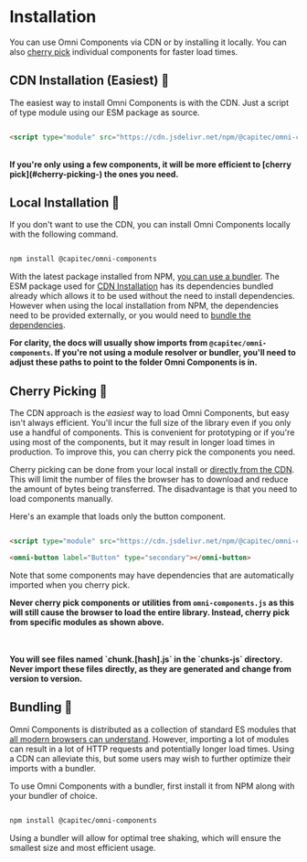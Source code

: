 <script type="module" src="https://cdn.jsdelivr.net/npm/@capitec/omni-components@esm/dist/button/Button.js" ></script>


# Installation

You can use Omni Components via CDN or by installing it locally. You can also [cherry pick](#cherry-picking-) individual components for faster load times.


## CDN Installation (Easiest) 📡

The easiest way to install Omni Components is with the CDN. Just a script of type module using our ESM package as source.


```html

<script type="module" src="https://cdn.jsdelivr.net/npm/@capitec/omni-components@esm/dist/omni-components.js" ></script>
```


<br/>
<strong> If you're only using a few components, it will be more efficient to [cherry pick](#cherry-picking-) the ones you need. </strong>

## Local Installation 💾

If you don't want to use the CDN, you can install Omni Components locally with the following command.


```bash

npm install @capitec/omni-components
```


With the latest package installed from NPM, [you can use a bundler](#bundling-). 
The ESM package used for [CDN Installation](#cdn-installation-(easiest)) has its dependencies bundled already which allows it to be used without the need to install dependencies.
However when using the local installation from NPM, the dependencies need to be provided externally, or you would need to [bundle the dependencies](#bundling-).

<strong> For clarity, the docs will usually show imports from `@capitec/omni-components`. If you're not using a module resolver or bundler, you'll need to adjust these paths to point to the folder Omni Components is in. </strong>


## Cherry Picking 🍒

The CDN approach is the _easiest_ way to load Omni Components, but easy isn't always efficient. You'll incur the full size of the library even if you only use a handful of components. This is convenient for prototyping or if you're using most of the components, but it may result in longer load times in production. To improve this, you can cherry pick the components you need.

Cherry picking can be done from your local install or [directly from the CDN](https://cdn.jsdelivr.net/npm/@capitec/omni-components@esm/). This will limit the number of files the browser has to download and reduce the amount of bytes being transferred. The disadvantage is that you need to load components manually.

Here's an example that loads only the button component. <omni-button style="padding: 10px;" label="Button" type="secondary"></omni-button>


```html

<script type="module" src="https://cdn.jsdelivr.net/npm/@capitec/omni-components@esm/dist/button/Button.js" ></script>

<omni-button label="Button" type="secondary"></omni-button>
```


Note that some components may have dependencies that are automatically imported when you cherry pick.

<strong>Never cherry pick components or utilities from `omni-components.js` as this will still cause the browser to load the entire library. Instead, cherry pick from specific modules as shown above.</strong>

<br/>
<br/>
<strong> You will see files named `chunk.[hash].js` in the `chunks-js` directory. Never import these files directly, as they are generated and change from version to version. </strong>

## Bundling 💼

Omni Components is distributed as a collection of standard ES modules that [all modern browsers can understand](https://caniuse.com/es6-module). However, importing a lot of modules can result in a lot of HTTP requests and potentially longer load times. Using a CDN can alleviate this, but some users may wish to further optimize their imports with a bundler.

To use Omni Components with a bundler, first install it from NPM along with your bundler of choice.


```bash

npm install @capitec/omni-components
```


Using a bundler will allow for optimal tree shaking, which will ensure the smallest size and most efficient usage.

<!-- TODO: Add links to template repositories here with example bundling -->
